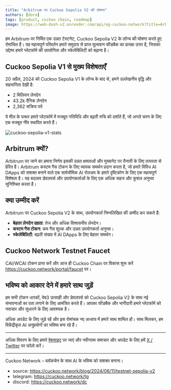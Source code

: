 ```yaml
---
title: "Arbitrum पर Cuckoo Sepolia V2 की घोषणा"
authors: [dora]
tags: [product, cuckoo chain, roadmap]
image: https://web-dash-v2.onrender.com/api/og-cuckoo-network?title=Arbitrum%20%E0%A4%AA%E0%A4%B0%20Cuckoo%20Sepolia%20V2%20%E0%A4%95%E0%A5%80%20%E0%A4%98%E0%A5%8B%E0%A4%B7%E0%A4%A3%E0%A4%BE
---
```

हम Arbitrum पर निर्मित एक उन्नत टेस्टनेट, Cuckoo Sepolia V2 के लॉन्च की घोषणा करते हुए रोमांचित हैं। यह महत्वपूर्ण परिवर्तन हमारे समुदाय से प्राप्त मूल्यवान फीडबैक का प्रत्यक्ष उत्तर है, जिसका उद्देश्य हमारे प्लेटफॉर्म की उपयोगिता और स्केलेबिलिटी को बढ़ाना है।

## Cuckoo Sepolia V1 से मुख्य विशेषताएँ

20 अप्रैल, 2024 को Cuckoo Sepolia V1 के लॉन्च के बाद से, हमने उल्लेखनीय वृद्धि और सहभागिता देखी है:
- 2 मिलियन लेनदेन
- 43.2k दैनिक लेनदेन
- 2,362 सक्रिय पते

ये मील के पत्थर हमारे प्लेटफॉर्म में मजबूत गतिविधि और बढ़ती रुचि को दर्शाते हैं, जो अगले चरण के लिए एक मजबूत नींव स्थापित करते हैं।

![cuckoo-sepolia-v1-stats](https://cuckoo-network.b-cdn.net/cuckoo-sepolia-v1-stats.webp "cuckoo sepolia v1 stats")

## Arbitrum क्यों?

Arbitrum पर जाने का हमारा निर्णय इसकी उन्नत क्षमताओं और मुख्यनेट पर तैनाती के लिए तत्परता से प्रेरित है। Arbitrum कस्टम गैस टोकन के लिए व्यापक समर्थन प्रदान करता है, जो हमारे विविध AI DApps को सशक्त बनाने वाले एक सार्वभौमिक AI रोलअप के हमारे दृष्टिकोण के लिए एक महत्वपूर्ण विशेषता है। यह बदलाव डेवलपर्स और उपयोगकर्ताओं के लिए एक अधिक सहज और कुशल अनुभव सुनिश्चित करता है।

## क्या उम्मीद करें

Arbitrum पर Cuckoo Sepolia V2 के साथ, उपयोगकर्ता निम्नलिखित की उम्मीद कर सकते हैं:
- **बेहतर लेनदेन दक्षता**: तेज और अधिक विश्वसनीय लेनदेन।
- **कस्टम गैस टोकन**: कम गैस शुल्क और उन्नत उपयोगकर्ता अनुभव।
- **स्केलेबिलिटी**: बढ़ती संख्या में AI DApps के लिए बेहतर समर्थन।

## Cuckoo Network Testnet Faucet

CAI/WCAI टोकन प्राप्त करें और आज ही Cuckoo Chain पर विकास शुरू करें https://cuckoo.network/portal/faucet पर।

## भविष्य को आकार देने में हमारे साथ जुड़ें

हम सभी टोकन धारकों, वेब3 उत्साही और डेवलपर्स को Cuckoo Sepolia V2 के साथ नई संभावनाओं का पता लगाने के लिए आमंत्रित करते हैं। आपका फीडबैक और भागीदारी हमारे प्लेटफॉर्म को नवाचार और सुधारने के लिए आवश्यक है।

अधिक अपडेट के लिए जुड़े रहें और इस रोमांचक नए अध्याय में हमारे साथ शामिल हों। साथ मिलकर, हम विकेंद्रीकृत AI अनुप्रयोगों का भविष्य बना रहे हैं।

---

अधिक विवरण के लिए हमारे [वेबसाइट](https://cuckoo.network) पर जाएं और नवीनतम समाचार और अपडेट के लिए हमें [X / Twitter](https://cuckoo.network/x) पर फॉलो करें।

---

Cuckoo Network – ब्लॉकचेन के साथ AI के भविष्य को सशक्त बनाना।

- source: https://cuckoo.network/blog/2024/06/11/testnet-sepolia-v2
- telegram: https://cuckoo.network/tg
- discord: https://cuckoo.network/dc